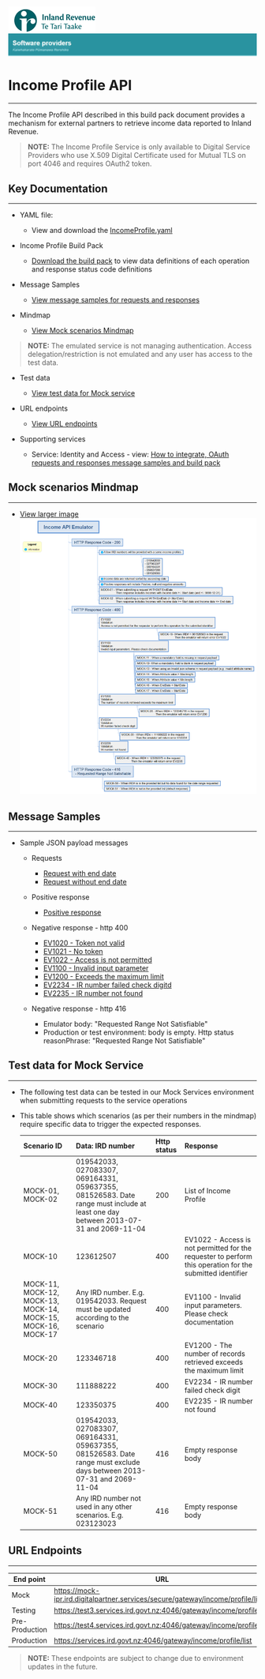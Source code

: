 ![IRD logo](../Images/IRlogo.gif)
![Software Dev](../Images/SoftwareDev.png)

# Income Profile API
---

The Income Profile API described in this build pack document provides a mechanism for external partners to retrieve income data reported to Inland Revenue.

>**NOTE:** The Income Profile Service is only available to Digital Service Providers who use X.509 Digital Certificate used for Mutual TLS on port 4046 and requires OAuth2 token.
 


## Key Documentation
---

- YAML file:
	- View and download the [IncomeProfile.yaml](IncomeProfile.yaml)

- Income Profile Build Pack 
	- [Download the build pack](Gateway%20Services%20Build%20pack%20-%20Income%20Profile%20API.pdf) to view data definitions of each operation and response status code definitions
	
* Message Samples
	* [View message samples for requests and responses](#-message-samples)

* Mindmap
    * [View Mock scenarios Mindmap](#-mock-scenarios-mindmap)

>**NOTE:** The emulated service is not managing authentication. Access delegation/restriction is not emulated and any user has access to the test data.
        
* Test data
    * [View test data for Mock service](#-test-data-for-mock-service)

* URL endpoints
    * [View URL endpoints](#-url-endpoints)
    
* Supporting services
    * Service: Identity and Access - view: [How to integrate, OAuth requests and responses message samples and build pack](../Service%20-%20Identity%20and%20Access/Latest/)
    
## Mock scenarios Mindmap
---

- [View larger image](images/Income%20API%20Emulator%20Mindmap.png)
![Mock Scenarios](images/Income%20API%20Emulator%20Mindmap.png)


## Message Samples
---

* Sample JSON payload messages
	* Requests
	    * [Request with end date](sample%20messages/request_with_end_date.json)
	    * [Request without end date](sample%20messages/request_without_end_date.json)
	    
	* Positive response
	    * [Positive response](sample%20messages/response_positive_response.json)
	  
	* Negative response - http 400
	    * [EV1020 - Token not valid](sample%20messages/response_EV1020_token_is_not_valid.json)
	    * [EV1021 - No token](sample%20messages/response_EV1021_no_token.json)
	    * [EV1022 - Access is not permitted](sample%20messages/response_EV1022_access_is_not_permitted.json)
	    * [EV1100 - Invalid input parameter](sample%20messages/response_EV1100_invalid_input_parameter.json)
	    * [EV1200 - Exceeds the maximum limit](sample%20messages/response_EV1200_exceed_the_max_limit.json)
	    * [EV2234 - IR number failed check digitd](sample%20messages/response_EV2234_IR_failed_check_digit.json)
	    * [EV2235 - IR number not found](sample%20messages/response_EV2235_IR_not_found.json)
	    
	* Negative response - http 416
	    * Emulator body: "Requested Range Not Satisfiable"
	    * Production or test environment: body is empty. Http status reasonPhrase: "Requested Range Not Satisfiable"


## Test data for Mock Service
---
   - The following test data can be tested in our Mock Services environment when submitting requests to the service operations
   - This table shows which scenarios (as per their numbers in the mindmap) require specific data to trigger the expected responses.

      Scenario ID | Data: IRD number | Http status | Response 
    	--- | --- | --- | ---
    	MOCK-01, MOCK-02 | 019542033, 027083307, 069164331, 059637355, 081526583. Date range must include at least one day between 2013-07-31 and 2069-11-04 | 200 | List of Income Profile
    	MOCK-10 | 123612507 | 400 | EV1022 - Access is not permitted for the requester to perform this operation for the submitted identifier
    	MOCK-11, MOCK-12, MOCK-13, MOCK-14, MOCK-15, MOCK-16, MOCK-17 | Any IRD number. E.g. 019542033. Request must be updated according to the scenario | 400 | EV1100 - Invalid input parameters. Please check documentation
    	MOCK-20 | 123346718 | 400 | EV1200 - The number of records retrieved exceeds the maximum limit
    	MOCK-30 | 111888222 | 400 | EV2234 - IR number failed check digit
    	MOCK-40 | 123350375 | 400 | EV2235 - IR number not found
    	MOCK-50 | 019542033, 027083307, 069164331, 059637355, 081526583. Date range must exclude days between 2013-07-31 and 2069-11-04 | 416 | Empty response body
    	MOCK-51 | Any IRD number not used in any other scenarios. E.g. 023123023 | 416 | Empty response body


## URL Endpoints
---

| End point|  URL|
|--|--|
| Mock | https://mock-ipr.ird.digitalpartner.services/secure/gateway/income/profile/list |
| Testing | https://test3.services.ird.govt.nz:4046/gateway/income/profile/list |    
| Pre-Production | https://test4.services.ird.govt.nz:4046/gateway/income/profile/list | 
| Production | https://services.ird.govt.nz:4046/gateway/income/profile/list |

>**NOTE:** These endpoints are subject to change due to environment updates in the future. 